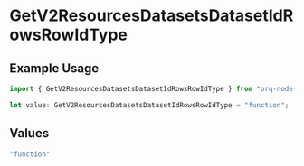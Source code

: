 # GetV2ResourcesDatasetsDatasetIdRowsRowIdType

## Example Usage

```typescript
import { GetV2ResourcesDatasetsDatasetIdRowsRowIdType } from "orq-node-client/models/operations";

let value: GetV2ResourcesDatasetsDatasetIdRowsRowIdType = "function";
```

## Values

```typescript
"function"
```